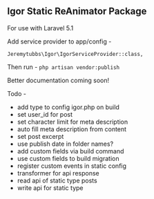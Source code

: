 ## Igor Static ReAnimator Package

For use with Laravel 5.1

Add service provider to app/config -

`
Jeremytubbs\Igor\IgorServiceProvider::class,
`

Then run -
`
php artisan vendor:publish
`

Better documentation coming soon!

Todo -

- add type to config igor.php on build
- set user_id for post
- set character limit for meta description
- auto fill meta description from content
- set post excerpt
- use publish date in folder names?
- add custom fields via build command
- use custom fields to build migration
- register custom events in static config
- transformer for api response
- read api of static type posts
- write api for static type
